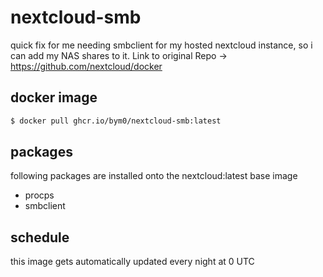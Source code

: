 # nextcloud-smb

quick fix for me needing smbclient for my hosted nextcloud instance, so i can add my NAS shares to it.
Link to original Repo -> https://github.com/nextcloud/docker

## docker image
```bash
$ docker pull ghcr.io/bym0/nextcloud-smb:latest
```


## packages
following packages are installed onto the nextcloud:latest base image
- procps
- smbclient

## schedule
this image gets automatically updated every night at 0 UTC
